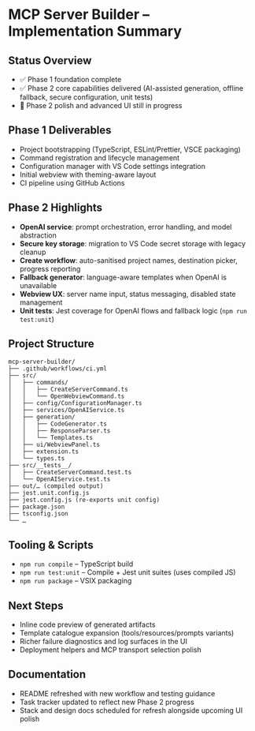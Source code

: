 # MCP Server Builder – Implementation Summary

## Status Overview
- ✅ Phase 1 foundation complete
- ✅ Phase 2 core capabilities delivered (AI-assisted generation, offline fallback, secure configuration, unit tests)
- 🚧 Phase 2 polish and advanced UI still in progress

## Phase 1 Deliverables
- Project bootstrapping (TypeScript, ESLint/Prettier, VSCE packaging)
- Command registration and lifecycle management
- Configuration manager with VS Code settings integration
- Initial webview with theming-aware layout
- CI pipeline using GitHub Actions

## Phase 2 Highlights
- **OpenAI service**: prompt orchestration, error handling, and model abstraction
- **Secure key storage**: migration to VS Code secret storage with legacy cleanup
- **Create workflow**: auto-sanitised project names, destination picker, progress reporting
- **Fallback generator**: language-aware templates when OpenAI is unavailable
- **Webview UX**: server name input, status messaging, disabled state management
- **Unit tests**: Jest coverage for OpenAI flows and fallback logic (`npm run test:unit`)

## Project Structure
```
mcp-server-builder/
├── .github/workflows/ci.yml
├── src/
│   ├── commands/
│   │   ├── CreateServerCommand.ts
│   │   └── OpenWebviewCommand.ts
│   ├── config/ConfigurationManager.ts
│   ├── services/OpenAIService.ts
│   ├── generation/
│   │   ├── CodeGenerator.ts
│   │   ├── ResponseParser.ts
│   │   └── Templates.ts
│   ├── ui/WebviewPanel.ts
│   ├── extension.ts
│   └── types.ts
├── src/__tests__/
│   ├── CreateServerCommand.test.ts
│   └── OpenAIService.test.ts
├── out/… (compiled output)
├── jest.unit.config.js
├── jest.config.js (re-exports unit config)
├── package.json
├── tsconfig.json
└── …
```

## Tooling & Scripts
- `npm run compile` – TypeScript build
- `npm run test:unit` – Compile + Jest unit suites (uses compiled JS)
- `npm run package` – VSIX packaging

## Next Steps
- Inline code preview of generated artifacts
- Template catalogue expansion (tools/resources/prompts variants)
- Richer failure diagnostics and log surfaces in the UI
- Deployment helpers and MCP transport selection polish

## Documentation
- README refreshed with new workflow and testing guidance
- Task tracker updated to reflect new Phase 2 progress
- Stack and design docs scheduled for refresh alongside upcoming UI polish

